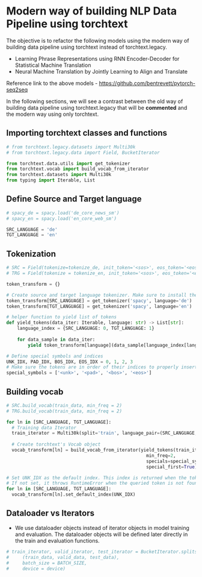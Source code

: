 # Modern way of building NLP Data Pipeline using torchtext
The objective is to refactor the following models using the modern way of building data pipeline using torchtext instead of torchtext.legacy.
* Learning Phrase Representations using RNN Encoder-Decoder for Statistical Machine Translation
* Neural Machine Translation by Jointly Learning to Align and Translate

Reference link to the above models - https://github.com/bentrevett/pytorch-seq2seq

In the following sections, we will see a contrast between the old way of building data pipeline using torchtext.legacy that will be **commented** and the modern way using only torchtext.

## Importing torchtext classes and functions
```python
# from torchtext.legacy.datasets import Multi30k
# from torchtext.legacy.data import Field, BucketIterator

from torchtext.data.utils import get_tokenizer
from torchtext.vocab import build_vocab_from_iterator
from torchtext.datasets import Multi30k
from typing import Iterable, List
```

## Define Source and Target language
```python
# spacy_de = spacy.load('de_core_news_sm')
# spacy_en = spacy.load('en_core_web_sm')

SRC_LANGUAGE = 'de'
TGT_LANGUAGE = 'en'
```

## Tokenization
```python
# SRC = Field(tokenize=tokenize_de, init_token='<sos>', eos_token='<eos>', lower=True)
# TRG = Field(tokenize = tokenize_en, init_token='<sos>', eos_token='<eos>', lower=True)

token_transform = {}

# Create source and target language tokenizer. Make sure to install the dependencies.
token_transform[SRC_LANGUAGE] = get_tokenizer('spacy', language='de')
token_transform[TGT_LANGUAGE] = get_tokenizer('spacy', language='en')

# helper function to yield list of tokens
def yield_tokens(data_iter: Iterable, language: str) -> List[str]:
    language_index = {SRC_LANGUAGE: 0, TGT_LANGUAGE: 1}
    
    for data_sample in data_iter:
        yield token_transform[language](data_sample[language_index[language]])

# Define special symbols and indices
UNK_IDX, PAD_IDX, BOS_IDX, EOS_IDX = 0, 1, 2, 3
# Make sure the tokens are in order of their indices to properly insert them in vocab
special_symbols = ['<unk>', '<pad>', '<bos>', '<eos>']
```

## Building vocab
```python
# SRC.build_vocab(train_data, min_freq = 2)
# TRG.build_vocab(train_data, min_freq = 2)

for ln in [SRC_LANGUAGE, TGT_LANGUAGE]:
  # Training data Iterator 
  train_iterator = Multi30k(split='train', language_pair=(SRC_LANGUAGE, TGT_LANGUAGE))
  
  # Create torchtext's Vocab object 
  vocab_transform[ln] = build_vocab_from_iterator(yield_tokens(train_iterator, ln),
                                                    min_freq=2,
                                                    specials=special_symbols,
                                                    special_first=True)

# Set UNK_IDX as the default index. This index is returned when the token is not found. 
# If not set, it throws RuntimeError when the queried token is not found in the Vocabulary. 
for ln in [SRC_LANGUAGE, TGT_LANGUAGE]:
  vocab_transform[ln].set_default_index(UNK_IDX)
```
## Dataloader vs Iterators
* We use dataloader objects instead of iterator objects in model training and evaluation. The dataloader objects will be defined later directly in the train and evaluation functions.
```python
# train_iterator, valid_iterator, test_iterator = BucketIterator.splits(
#     (train_data, valid_data, test_data), 
#     batch_size = BATCH_SIZE, 
#     device = device)
```

